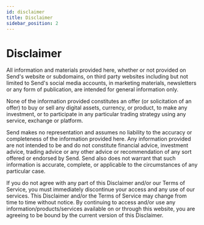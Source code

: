 ```yaml
---
id: disclaimer
title: Disclaimer
sidebar_position: 2
---
```


# Disclaimer

All information and materials provided here, whether or not provided on Send's website or subdomains, on third party websites including but not limited to Send's social media accounts, in marketing materials, newsletters or any form of publication, are intended for general information only.

None of the information provided constitutes an offer (or solicitation of an offer) to buy or sell any digital assets, currency, or product, to make any investment, or to participate in any particular trading strategy using any service, exchange or platform.

Send makes no representation and assumes no liability to the accuracy or completeness of the information provided here. Any information provided are not intended to be and do not constitute financial advice, investment advice, trading advice or any other advice or recommendation of any sort offered or endorsed by Send. Send also does not warrant that such information is accurate, complete, or applicable to the circumstances of any particular case.

If you do not agree with any part of this Disclaimer and/or our Terms of Service, you must immediately discontinue your access and any use of our services. This Disclaimer and/or the Terms of Service may change from time to time without notice. By continuing to access and/or use any information/products/services available on or through this website, you are agreeing to be bound by the current version of this Disclaimer.
